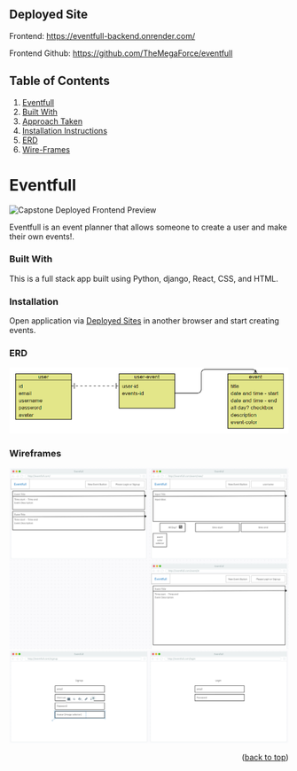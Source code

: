 Deployed Site
---
Frontend: https://eventfull-backend.onrender.com/

Frontend Github: https://github.com/TheMegaForce/eventfull

<!--Table of Contents-->
Table of Contents
---
<ol>
  <li>
    <a href= "#eventfull">Eventfull</a>
      <li><a href="#built-with">Built With</a></li>
    </li>
    <li>
      <a href="#approach-taken">Approach Taken</a>

  <li><a href="#installation-instructions">Installation Instructions</a></li>
    <li><a href="#erd">ERD</a></li>       
    <li><a href="#wireframes">Wire-Frames</a></li>       
</ol>

<!--About the Project-->
# Eventfull
![Capstone Deployed Frontend Preview](<README-IMAGES/Screenshot 2023-11-07 135243.png>)

Eventfull is an event planner that allows someone to create a user and make their own events!.

### Built With
This is a full stack app built using Python, django, React, CSS, and HTML.

### Installation 
Open application via <a href="#deployed-sites">Deployed Sites</a> in another browser and start creating events. 

### ERD
![**Capstone ERD**](<README-IMAGES/Screenshot 2023-11-08 171746.png>)

### Wireframes
![**Capstone wireframes**](<README-IMAGES/Screenshot 2023-11-08 174205.png>)
![**Capstone wireframes**](<README-IMAGES/Screenshot 2023-11-08 174126.png>)


<p align="right">(<a href="#top">back to top</a>)</p>
